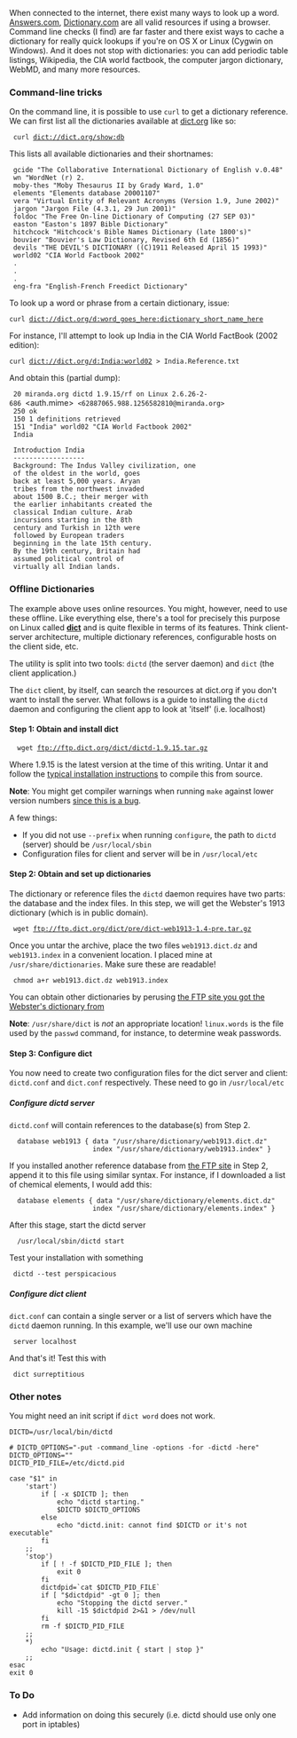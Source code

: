 When connected to the internet, there exist many ways to look up a word.
[Answers.com](http://answers.com),
[Dictionary.com](http://dictionary.com) are all valid resources if using
a browser. Command line checks (I find) are far faster and there exist
ways to cache a dictionary for really quick lookups if you're on OS X or
Linux (Cygwin on Windows). And it does not stop with dictionaries: you
can add periodic table listings, Wikipedia, the CIA world factbook, the
computer jargon dictionary, WebMD, and many more resources.

### Command-line tricks

On the command line, it is possible to use `curl` to get a dictionary
reference. We can first list all the dictionaries available at
[dict.org](http://dict.org) like so:

` curl `[`dict://dict.org/show:db`](dict://dict.org/show:db)

This lists all available dictionaries and their shortnames:

` gcide "The Collaborative International Dictionary of English v.0.48"`  
` wn "WordNet (r) 2.   `  
` moby-thes "Moby Thesaurus II by Grady Ward, 1.0"`  
` elements "Elements database 20001107"`  
` vera "Virtual Entity of Relevant Acronyms (Version 1.9, June 2002)"`  
` jargon "Jargon File (4.3.1, 29 Jun 2001)"`  
` foldoc "The Free On-line Dictionary of Computing (27 SEP 03)"`  
` easton "Easton's 1897 Bible Dictionary"`  
` hitchcock "Hitchcock's Bible Names Dictionary (late 1800's)"`  
` bouvier "Bouvier's Law Dictionary, Revised 6th Ed (1856)"`  
` devils "THE DEVIL'S DICTIONARY ((C)1911 Released April 15 1993)"`  
` world02 "CIA World Factbook 2002"`  
` .`  
` .`  
` .`  
` eng-fra "English-French Freedict Dictionary"`

To look up a word or phrase from a certain dictionary, issue:

`curl `[`dict://dict.org/d:word_goes_here:dictionary_short_name_here`](dict://dict.org/d:word_goes_here:dictionary_short_name_here)

For instance, I'll attempt to look up India in the CIA World FactBook
(2002 edition):

`curl `[`dict://dict.org/d:India:world02`](dict://dict.org/d:India:world02)` > India.Reference.txt`

And obtain this (partial dump):

` 20 miranda.org dictd 1.9.15/rf on Linux 2.6.26-2-686 `<auth.mime>` <62887065.988.1256582810@miranda.org>`  
` 250 ok`  
` 150 1 definitions retrieved`  
` 151 "India" world02 "CIA World Factbook 2002"`  
` India`  
` `  
` Introduction India`  
` ------------------`  
` Background: The Indus Valley civilization, one `  
` of the oldest in the world, goes`  
` back at least 5,000 years. Aryan`  
` tribes from the northwest invaded`  
` about 1500 B.C.; their merger with`  
` the earlier inhabitants created the `  
` classical Indian culture. Arab`  
` incursions starting in the 8th`  
` century and Turkish in 12th were`  
` followed by European traders`  
` beginning in the late 15th century.`  
` By the 19th century, Britain had `  
` assumed political control of`  
` virtually all Indian lands.`

### Offline Dictionaries

The example above uses online resources. You might, however, need to use
these offline. Like everything else, there's a tool for precisely this
purpose on Linux called [**dict**](http://www.dict.org/bin/Dict) and is
quite flexible in terms of its features. Think client-server
architecture, multiple dictionary references, configurable hosts on the
client side, etc.

The utility is split into two tools: `dictd` (the server daemon) and
`dict` (the client application.)

The `dict` client, by itself, can search the resources at dict.org if
you don't want to install the server. What follows is a guide to
installing the `dictd` daemon and configuring the client app to look at
'itself' (i.e. localhost)

#### Step 1: Obtain and install dict

`  wget `[`ftp://ftp.dict.org/dict/dictd-1.9.15.tar.gz`](ftp://ftp.dict.org/dict/dictd-1.9.15.tar.gz)

Where 1.9.15 is the latest version at the time of this writing. Untar it
and follow the [typical installation
instructions](ftp://ftp.dict.org/dict/INSTALL) to compile this from
source.

**Note**: You might get compiler warnings when running `make` against
lower version numbers [since this is a
bug](http://bugs.gentoo.org/81211).

A few things:

-   If you did not use `--prefix` when running `configure`, the path to
    `dictd` (server) should be `/usr/local/sbin`
-   Configuration files for client and server will be in
    `/usr/local/etc`

#### Step 2: Obtain and set up dictionaries

The dictionary or reference files the `dictd` daemon requires have two
parts: the database and the index files. In this step, we will get the
Webster's 1913 dictionary (which is in public domain).

` wget `[`ftp://ftp.dict.org/dict/pre/dict-web1913-1.4-pre.tar.gz`](ftp://ftp.dict.org/dict/pre/dict-web1913-1.4-pre.tar.gz)

Once you untar the archive, place the two files `web1913.dict.dz` and
`web1913.index` in a convenient location. I placed mine at
`/usr/share/dictionaries`. Make sure these are readable!

` chmod a+r web1913.dict.dz web1913.index`

You can obtain other dictionaries by perusing [the FTP site you got the
Webster's dictionary from](ftp://ftp.dict.org/dict/pre/)

**Note**: `/usr/share/dict` is *not* an appropriate location!
`linux.words` is the file used by the `passwd` command, for instance, to
determine weak passwords.

#### Step 3: Configure dict

You now need to create two configuration files for the dict server and
client: `dictd.conf` and `dict.conf` respectively. These need to go in
`/usr/local/etc`

##### Configure dictd server

`dictd.conf` will contain references to the database(s) from Step 2.

`  database web1913 { data "/usr/share/dictionary/web1913.dict.dz" `  
`                     index "/usr/share/dictionary/web1913.index" }`

If you installed another reference database from [the FTP
site](ftp://ftp.dict.org/dict/pre/) in Step 2, append it to this file
using similar syntax. For instance, if I downloaded a list of chemical
elements, I would add this:

`  database elements { data "/usr/share/dictionary/elements.dict.dz" `  
`                     index "/usr/share/dictionary/elements.index" }`

After this stage, start the dictd server

`  /usr/local/sbin/dictd start`

Test your installation with something

` dictd --test perspicacious`

##### Configure dict client

`dict.conf` can contain a single server or a list of servers which have
the `dictd` daemon running. In this example, we'll use our own machine

` server localhost`

And that's it! Test this with

` dict surreptitious`

### Other notes

You might need an init script if `dict word` does not work.

    DICTD=/usr/local/bin/dictd

    # DICTD_OPTIONS="-put -command_line -options -for -dictd -here"
    DICTD_OPTIONS=""
    DICTD_PID_FILE=/etc/dictd.pid

    case "$1" in
        'start')
            if [ -x $DICTD ]; then
                echo "dictd starting."
                $DICTD $DICTD_OPTIONS
            else
                echo "dictd.init: cannot find $DICTD or it's not executable"
            fi  
        ;;  
        'stop')
            if [ ! -f $DICTD_PID_FILE ]; then
                exit 0
            fi  
            dictdpid=`cat $DICTD_PID_FILE`
            if [ "$dictdpid" -gt 0 ]; then
                echo "Stopping the dictd server."
                kill -15 $dictdpid 2>&1 > /dev/null
            fi  
            rm -f $DICTD_PID_FILE
        ;;  
        *)
            echo "Usage: dictd.init { start | stop }"
        ;;
    esac
    exit 0

### To Do

-   Add information on doing this securely (i.e. dictd should use only
    one port in iptables)



